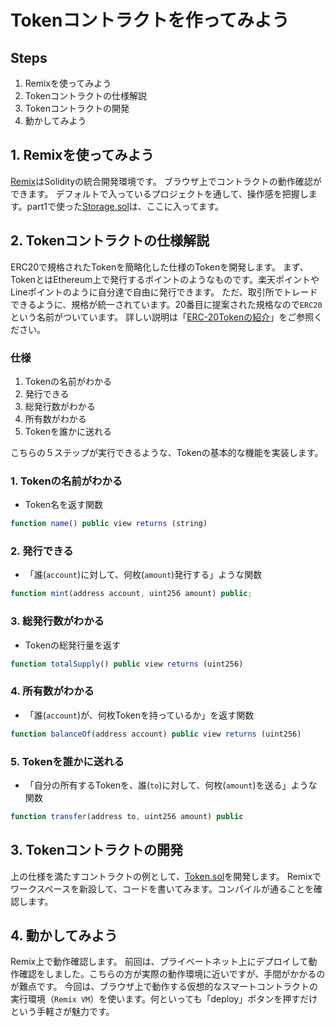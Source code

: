 # Tokenコントラクトを作ってみよう

## Steps
1. Remixを使ってみよう
2. Tokenコントラクトの仕様解説
3. Tokenコントラクトの開発
4. 動かしてみよう

## 1. Remixを使ってみよう
[Remix](https://remix-project.org/)はSolidityの統合開発環境です。
ブラウザ上でコントラクトの動作確認ができます。
デフォルトで入っているプロジェクトを通して、操作感を把握します。part1で使った[Storage.sol](../part1/Storage.sol)は、ここに入ってます。

## 2. Tokenコントラクトの仕様解説
ERC20で規格されたTokenを簡略化した仕様のTokenを開発します。
まず、TokenとはEthereum上で発行するポイントのようなものです。楽天ポイントやLineポイントのように自分達で自由に発行できます。
ただ、取引所でトレードできるように、規格が統一されています。20番目に提案された規格なので`ERC20`という名前がついています。
詳しい説明は「[ERC-20Tokenの紹介](https://academy.binance.com/ja/articles/an-introduction-to-erc-20-tokens)」をご参照ください。

### 仕様
1. Tokenの名前がわかる
2. 発行できる
3. 総発行数がわかる
4. 所有数がわかる
5. Tokenを誰かに送れる

こちらの５ステップが実行できるような、Tokenの基本的な機能を実装します。

### 1. Tokenの名前がわかる
- Token名を返す関数
```javascript
function name() public view returns (string)
```

### 2. 発行できる
- 「誰(`account`)に対して、何枚(`amount`)発行する」ような関数
```javascript
function mint(address account, uint256 amount) public;
```

### 3. 総発行数がわかる
- Tokenの総発行量を返す
```javascript
function totalSupply() public view returns (uint256)
```

### 4. 所有数がわかる
- 「誰(`account`)が、何枚Tokenを持っているか」を返す関数
```javascript
function balanceOf(address account) public view returns (uint256)
```

### 5. Tokenを誰かに送れる
- 「自分の所有するTokenを、誰(`to`)に対して、何枚(`amount`)を送る」ような関数
```javascript
function transfer(address to, uint256 amount) public
```

## 3. Tokenコントラクトの開発
上の仕様を満たすコントラクトの例として、[Token.sol](./Token.sol)を開発します。
Remixでワークスペースを新設して、コードを書いてみます。コンパイルが通ることを確認します。


## 4. 動かしてみよう
Remix上で動作確認します。
前回は、プライベートネット上にデプロイして動作確認をしました。こちらの方が実際の動作環境に近いですが、手間がかかるのが難点です。
今回は、ブラウザ上で動作する仮想的なスマートコントラクトの実行環境（`Remix VM`）を使います。何といっても「deploy」ボタンを押すだけという手軽さが魅力です。
